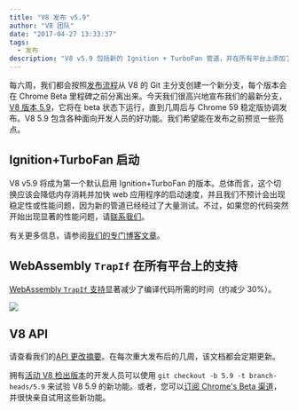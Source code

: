 ```yaml
---
title: "V8 发布 v5.9"
author: "V8 团队"
date: "2017-04-27 13:33:37"
tags: 
  - 发布
description: "V8 v5.9 包括新的 Ignition + TurboFan 管道，并在所有平台上添加了 WebAssembly TrapIf 支持。"
---
```

每六周，我们都会按照[发布流程](/docs/release-process)从 V8 的 Git 主分支创建一个新分支，每个版本会在 Chrome Beta 里程碑之前分离出来。今天我们很高兴地宣布我们的最新分支，[V8 版本 5.9](https://chromium.googlesource.com/v8/v8.git/+log/branch-heads/5.9)，它将在 beta 状态下运行，直到几周后与 Chrome 59 稳定版协调发布。V8 5.9 包含各种面向开发人员的好功能。我们希望能在发布之前预览一些亮点。

<!--truncate-->
## Ignition+TurboFan 启动

V8 v5.9 将成为第一个默认启用 Ignition+TurboFan 的版本。总体而言，这个切换应该会降低内存消耗并加快 web 应用程序的启动速度，并且我们不预计会出现稳定性或性能问题，因为新的管道已经经过了大量测试。不过，如果您的代码突然开始出现显著的性能问题，请[联系我们](https://bugs.chromium.org/p/v8/issues/entry?template=Bug%20report%20for%20the%20new%20pipeline)。

有关更多信息，请参阅[我们的专门博客文章](/blog/launching-ignition-and-turbofan)。

## WebAssembly `TrapIf` 在所有平台上的支持

[WebAssembly `TrapIf` 支持](https://chromium.googlesource.com/v8/v8/+/98fa962e5f342878109c26fd7190573082ac3abe)显著减少了编译代码所需的时间（约减少 30%）。

![](/_img/v8-release-59/angrybots.png)

## V8 API

请查看我们的[API 更改摘要](https://docs.google.com/document/d/1g8JFi8T_oAE_7uAri7Njtig7fKaPDfotU6huOa1alds/edit)。在每次重大发布后的几周，该文档都会定期更新。

拥有[活动 V8 检出版本](/docs/source-code#using-git)的开发人员可以使用 `git checkout -b 5.9 -t branch-heads/5.9` 来试验 V8 5.9 的新功能。或者，您可以[订阅 Chrome's Beta 渠道](https://www.google.com/chrome/browser/beta.html)，并很快亲自试用这些新功能。
